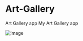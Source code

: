 # Art-Gallery
Art Gallery app
My Art Gallery app

![image](https://github.com/Hobbyist11/Art-Gallery/assets/91537111/ecfea062-8eee-4e89-a718-a7724bbb2929)

